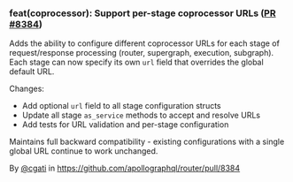 ### feat(coprocessor): Support per-stage coprocessor URLs ([PR #8384](https://github.com/apollographql/router/pull/8384))

Adds the ability to configure different coprocessor URLs for each stage of request/response processing (router, supergraph, execution, subgraph). Each stage can now specify its own `url` field that overrides the global default URL.

Changes:
- Add optional `url` field to all stage configuration structs
- Update all stage `as_service` methods to accept and resolve URLs
- Add tests for URL validation and per-stage configuration

Maintains full backward compatibility - existing configurations with a single global URL continue to work unchanged.

By [@cgati](https://github.com/cgati) in https://github.com/apollographql/router/pull/8384
